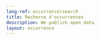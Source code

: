 ```yaml
---
lang-ref: occurrence/search
title: Recherce d'occurrences
description: We publish open data
layout: occurrence
---
```

